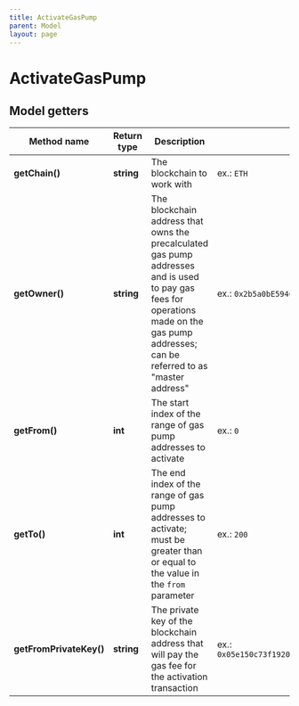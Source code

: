 ```yaml
---
title: ActivateGasPump
parent: Model
layout: page
---
```


# ActivateGasPump

## Model getters

Method name | Return type | Description | Notes
------------ | ------------- | ------------- | -------------
**getChain()** | **string** | The blockchain to work with | ex.: `ETH`
**getOwner()** | **string** | The blockchain address that owns the precalculated gas pump addresses and is used to pay gas fees for operations made on the gas pump addresses; can be referred to as "master address" | ex.: `0x2b5a0bE5940B63dE1eDdCCCa7bd977357e2488eD`
**getFrom()** | **int** | The start index of the range of gas pump addresses to activate | ex.: `0`
**getTo()** | **int** | The end index of the range of gas pump addresses to activate; must be greater than or equal to the value in the <code>from</code> parameter | ex.: `200`
**getFromPrivateKey()** | **string** | The private key of the blockchain address that will pay the gas fee for the activation transaction | ex.: `0x05e150c73f1920ec14caa1e0b6aa09940899678051a78542840c2668ce5080c2`


